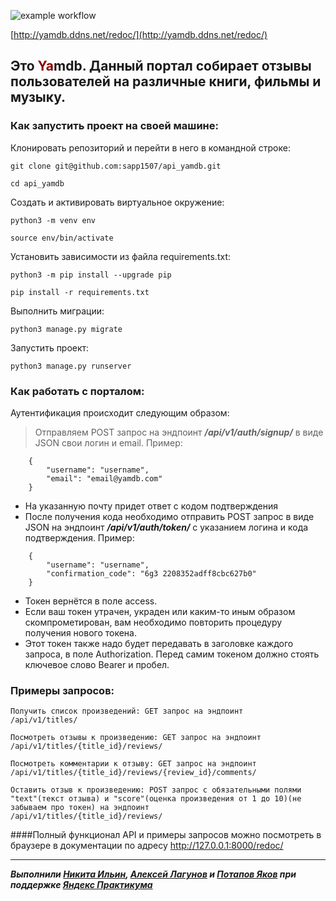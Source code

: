
![example workflow](https://github.com/sapp1507/yamdb_final/actions/workflows/yamdb_workflow.yml/badge.svg?event=push)


[http://yamdb.ddns.net/redoc/](http://yamdb.ddns.net/redoc/)

## Это <span style="color:darkred">Ya</span>mdb. Данный портал собирает отзывы пользователей на различные книги, фильмы и музыку.

### Как запустить проект на своей машине:
Клонировать репозиторий и перейти в него в командной строке:

```
git clone git@github.com:sapp1507/api_yamdb.git
```

```
cd api_yamdb
```

Cоздать и активировать виртуальное окружение:

```
python3 -m venv env
```

```
source env/bin/activate
```

Установить зависимости из файла requirements.txt:

```
python3 -m pip install --upgrade pip
```

```
pip install -r requirements.txt
```

Выполнить миграции:

```
python3 manage.py migrate
```

Запустить проект:

```
python3 manage.py runserver
```
### Как работать с порталом:
Аутентификация происходит следующим образом:

> Отправляем POST запрос на эндпоинт ***/api/v1/auth/signup/*** в виде JSON свои логин и email.
Пример:
```
    {
        "username": "username",
        "email": "email@yamdb.com"
    }
```
- На указанную почту придет ответ с кодом подтверждения
- После получения кода необходимо отправить POST запрос в виде JSON на эндпоинт ***/api/v1/auth/token/*** с указанием логина и кода подтверждения. Пример:
```
    {
        "username": "username",
        "confirmation_code": "6g3 2208352adff8cbc627b0"
    }
```
- Токен вернётся в поле access.
- Если ваш токен утрачен, украден или каким-то иным образом скомпрометирован, вам необходимо повторить процедуру получения нового токена.
- Этот токен также надо будет передавать в заголовке каждого запроса, в поле Authorization. Перед самим токеном должно стоять ключевое слово Bearer и пробел.

### Примеры запросов:
```
Получить список произведений: GET запрос на эндпоинт 
/api/v1/titles/
```
```
Посмотреть отзывы к произведению: GET запрос на эндпоинт 
/api/v1/titles/{title_id}/reviews/
```
```
Посмотреть комментарии к отзыву: GET запрос на эндпоинт 
/api/v1/titles/{title_id}/reviews/{review_id}/comments/
```
```
Оставить отзыв к произведению: POST запрос с обязательными полями 
"text"(текст отзыва) и "score"(оценка произведения от 1 до 10)(не забываем про токен) на эндпоинт 
/api/v1/titles/{title_id}/reviews/
```
####Полный функционал API и примеры запросов можно посмотреть в браузере в документации по адресу http://127.0.0.1:8000/redoc/

---
***Выполнили [Никита Ильин](https://github.com/ilinne), [Алексей Лагунов](https://github.com/sapp1507/) и [Потапов Яков](https://github.com/potapovjakov) при поддержке [Яндекс Практикума](https://practicum.yandex.ru/)***

